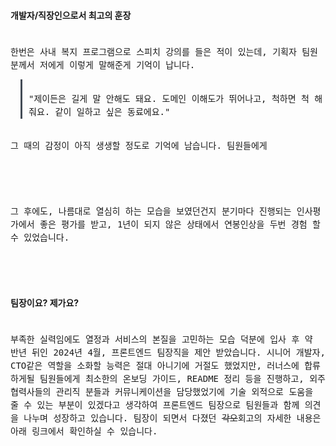 #### 개발자/직장인으로서 최고의 훈장
<code style='font-size: 100%; line-height: 1.5'>
한번은 사내 복지 프로그램으로 스피치 강의를 들은 적이 있는데, 기획자 팀원분께서 저에게 이렇게 말해준게 기억이 납니다.<div style='margin-top: 12px; margin-bottom: 12px; margin-left: 16px; border-left: 3px solid #444c56; padding-left: 10px'>
"제이든은 길게 말 안해도 돼요. 도메인 이해도가 뛰어나고, 척하면 척 해줘요. 같이 일하고 싶은 동료에요."
</div>
그 때의 감정이 아직 생생할 정도로 기억에 남습니다. 팀원들에게
<br />
<br />
그 후에도, 나름대로 열심히 하는 모습을 보였던건지 분기마다 진행되는 인사평가에서 좋은 평가를 받고, 1년이 되지 않은 상태에서 연봉인상을 두번 경험 할 수 있었습니다.
<br />

</code>

#### 팀장이요? 제가요?
<code style='font-size: 100%; line-height: 1.5'>
부족한 실력임에도 열정과 서비스의 본질을 고민하는 모습 덕분에 입사 후 약 반년 뒤인 2024년 4월, 프론트엔드 팀장직을 제안 받았습니다. 시니어 개발자, CTO같은 역할을 소화할 능력은 절대 아니기에 거절도 했었지만, 러너스에 합류하게될 팀원들에게 최소한의 온보딩 가이드, README 정리 등을 진행하고, 외주 협력사들의 관리직 분들과 커뮤니케이션을 담당했었기에 기술 외적으로 도움을 줄 수 있는 부분이 있겠다고 생각하여 프론트엔드 팀장으로 팀원들과 함께 의견을 나누며 성장하고 있습니다. 팀장이 되면서 다졌던 <del>각오</del>회고의 자세한 내용은 아래 링크에서 확인하실 수 있습니다.
<br />
<br />
</code>